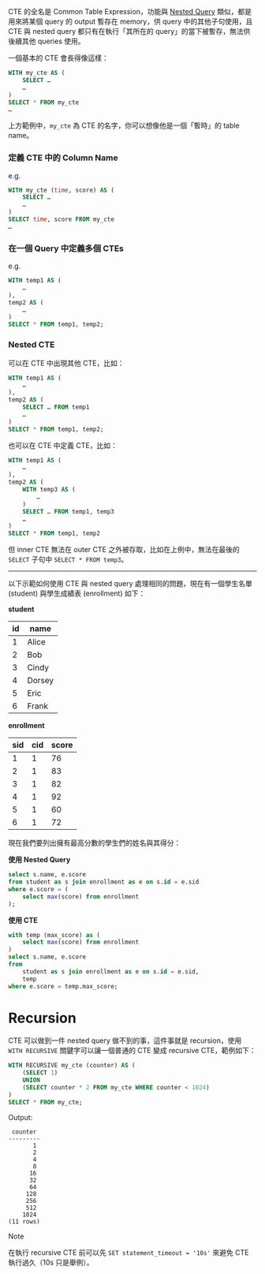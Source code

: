 CTE 的全名是 Common Table Expression，功能與 [Nested Query](</Database/SQL/Nested Query.md>) 類似，都是用來將某個 query 的 output 暫存在 memory，供 query 中的其他子句使用，且 CTE 與 nested query 都只有在執行「其所在的 query」的當下被暫存，無法供後續其他 queries 使用。

一個基本的 CTE 會長得像這樣：

```SQL
WITH my_cte AS (
    SELECT …
    …
)
SELECT * FROM my_cte
…
```

上方範例中，`my_cte` 為 CTE 的名字，你可以想像他是一個「暫時」的 table name。

### 定義 CTE 中的 Column Name

e.g.

```SQL
WITH my_cte (time, score) AS (
    SELECT …
    …
)
SELECT time, score FROM my_cte
…
```

### 在一個 Query 中定義多個 CTEs

e.g.

```SQL
WITH temp1 AS (
    …
),
temp2 AS (
    …
)
SELECT * FROM temp1, temp2;
```

### Nested CTE

可以在 CTE 中出現其他 CTE，比如：

```SQL
WITH temp1 AS (
    …
),
temp2 AS (
    SELECT … FROM temp1
    …
)
SELECT * FROM temp1, temp2;
```

也可以在 CTE 中定義 CTE，比如：

```SQL
WITH temp1 AS (
    …
),
temp2 AS (
    WITH temp3 AS (
        …
    )
    SELECT … FROM temp1, temp3
    …
)
SELECT * FROM temp1, temp2
```

但 inner CTE 無法在 outer CTE 之外被存取，比如在上例中，無法在最後的 `SELECT` 子句中 `SELECT * FROM temp3`。

---

以下示範如何使用 CTE 與 nested query 處理相同的問題，現在有一個學生名單 (student) 與學生成績表 (enrollment) 如下：

**student**

|id|name|
|-|-|
|1|Alice|
|2|Bob|
|3|Cindy|
|4|Dorsey|
|5|Eric|
|6|Frank|

**enrollment**

|sid|cid|score|
|-|-|-|
|1|1|76|
|2|1|83|
|3|1|82|
|4|1|92|
|5|1|60|
|6|1|72|

現在我們要列出擁有最高分數的學生們的姓名與其得分：

**使用 Nested Query**

```SQL
select s.name, e.score
from student as s join enrollment as e on s.id = e.sid
where e.score = (
    select max(score) from enrollment
);
```

**使用 CTE**

```SQL
with temp (max_score) as (
    select max(score) from enrollment
)
select s.name, e.score
from
    student as s join enrollment as e on s.id = e.sid,
    temp
where e.score = temp.max_score;
```

# Recursion

CTE 可以做到一件 nested query 做不到的事，這件事就是 recursion，使用 `WITH RECURSIVE` 關鍵字可以讓一個普通的 CTE 變成 recursive CTE，範例如下：

```SQL
WITH RECURSIVE my_cte (counter) AS (
    (SELECT 1)
    UNION
    (SELECT counter * 2 FROM my_cte WHERE counter < 1024)
)
SELECT * FROM my_cte;
```

Output:

```plaintext
 counter 
---------
       1
       2
       4
       8
      16
      32
      64
     128
     256
     512
    1024
(11 rows)
```

> [!Note]
> 在執行 recursive CTE 前可以先 `SET statement_timeout = '10s'` 來避免 CTE 執行過久（10s 只是舉例）。
